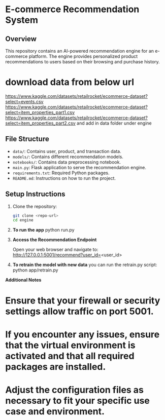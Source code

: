 # E-commerce Recommendation System

## Overview
This repository contains an AI-powered recommendation engine for an e-commerce platform. The engine provides personalized product recommendations to users based on their browsing and purchase history.

# download data from below url
https://www.kaggle.com/datasets/retailrocket/ecommerce-dataset?select=events.csv
https://www.kaggle.com/datasets/retailrocket/ecommerce-dataset?select=item_properties_part1.csv
https://www.kaggle.com/datasets/retailrocket/ecommerce-dataset?select=item_properties_part2.csv
and add in data folder under engine

## File Structure
- `data/`: Contains user, product, and transaction data.
- `models/`: Contains different recommendation models.
- `notebooks/`: Contains data preprocessing notebook.
- `main.py`: Flask application to serve the recommendation engine.
- `requirements.txt`: Required Python packages.
- `README.md`: Instructions on how to run the project.

## Setup Instructions
1. Clone the repository:
   ```bash
   git clone <repo-url>
   cd engine
   
2. **To run the app**
   python run.py

3. **Access the Recommendation Endpoint** 

   Open your web browser and navigate to:
   http://127.0.0.1:5001/recommend?user_id=<user_id>

4. **To retrain the model with new data**
   you can run the retrain.py script:
   python app/retrain.py


**Additional Notes**
# Ensure that your firewall or security settings allow traffic on port 5001.
# If you encounter any issues, ensure that the virtual environment is activated and that all required packages are installed.
# Adjust the configuration files as necessary to fit your specific use case and environment.
